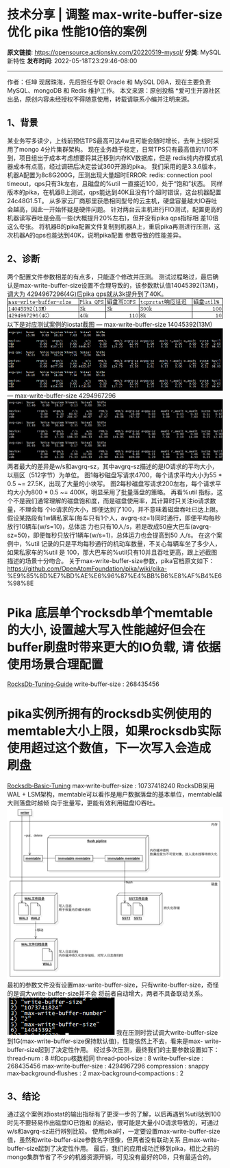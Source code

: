 # 技术分享 | 调整 max-write-buffer-size 优化 pika 性能10倍的案例

**原文链接**: https://opensource.actionsky.com/20220519-mysql/
**分类**: MySQL 新特性
**发布时间**: 2022-05-18T23:29:46-08:00

---

作者：任坤
现居珠海，先后担任专职 Oracle 和 MySQL DBA，现在主要负责 MySQL、mongoDB 和 Redis 维护工作。
本文来源：原创投稿
*爱可生开源社区出品，原创内容未经授权不得随意使用，转载请联系小编并注明来源。
## 1、背景
某业务写多读少，上线前预估TPS最高可达4w且可能会随时增长，去年上线时采用了mongo 4分片集群架构。
现在业务趋于稳定，日常TPS只有最高值的1/10不到，项目组出于成本考虑想要将其迁移到内存KV数据库，但是 redis纯内存模式机器成本有点高，经过调研后决定尝试360开源的pika。
我们采用的是3.3.6版本，机器A配置为8c8G200G，压测出现大量超时ERROR: redis: connection pool timeout，qps只有3k左右，且磁盘的%util 一直接近100，处于“饱和”状态。
同样版本的pika，在机器B上测试，qps能达到40K且没有1个超时错误，这台机器配置24c48G1.5T。 从多家云厂商那里获悉相同型号的云主机，硬盘容量越大IO吞吐会越高，因此一开始怀疑是硬件问题。
针对两台云主机进行FIO测试，配置更高的机器读写吞吐是会高一些(大概提升20%左右)，但并没有pika qps指标相 差10倍这么夸张。
将机器B的pika配置文件复制到机器A上，重启pika再测进行压测，这次机器A的qps也能达到40K，说明pika配置 参数导致的性能差异。
## 2、诊断
两个配置文件参数相差的有点多，只能逐个修改并压测。
测试过程略过，最后确认是max-write-buffer-size设置不合理导致的，该参数默认值14045392(13M)，调大为 4294967296(4G)后pika qps就从3k提升到了40K。
![](.img/685f8195.png)
以下是对应测试案例的iostat截图
&#8212; max-write-buffer-size 14045392(13M)
![](.img/03beb5a9.png)
&#8212; max-write-buffer-size 4294967296
![](.img/c629e286.png)
两者最大的差异是w/s和avgrq-sz，其中avgrq-sz描述的是IO请求的平均大小，以扇区（512字节）为单位。
图1每秒磁盘写请求4700，每个请求平均大小为55 * 0.5 ~= 27.5K，出现了大量的小块写。
图2每秒磁盘写请求200左右，每个请求平均大小为800 * 0.5 ~= 400K，明显采用了批量落盘的策略。
再看%util 指标，这个不是我们通常理解的磁盘饱和度，而是磁盘使用率，其计算时只关注io请求数量，不理会每 个io请求的大小，即便达到了100，并不意味着磁盘吞吐已达上限。
假设某路段有1w辆私家车(每车只有1个人，avgrq-sz=1)同时通行，即便平均每秒放行10辆车(w/s=10)，总体运 力也只有10人/s，若是改成50座大巴车(avgrq-sz=50)，即便每秒只放行1辆车(w/s=1)，总体运力也会提高到50 人/s。
在这个案例中，%util 记录的只是平均每秒通行的机动车数量，不关心每辆车坐了多少人，如果私家车的%util 是 100，那大巴车的%util只有10并且吞吐更高，跟上述截图描述的场景十分吻合。
关于max-write-buffer-size参数，pika官档原文如下：https://github.com/OpenAtomFoundation/pika/wiki/pika- %E9%85%8D%E7%BD%AE%E6%96%87%E4%BB%B6%E8%AF%B4%E6%98%8E
# Pika 底层单个rocksdb单个memtable的大小, 设置越大写入性能越好但会在buffer刷盘时带来更大的IO负载, 请 依据使用场景合理配置 
[RocksDb‐Tuning‐Guide](https://github.com/facebook/rocksdb/wiki/RocksDB‐Tuning‐Guide) 
write‐buffer‐size : 268435456 
# pika实例所拥有的rocksdb实例使用的memtable大小上限，如果rocksdb实际使用超过这个数值，下一次写入会造成 刷盘
[Rocksdb‐Basic‐Tuning](https://github.com/facebook/rocksdb/wiki/Setup‐Options‐and‐Basic‐Tuning) 
max‐write‐buffer‐size : 10737418240
RocksDB采用WAL + LSM架构，memtable可以看作是用户数据落盘的基本单位，memtable越大则落盘时越倾 向于批量写，更能有效利用磁盘IO吞吐。
![](.img/63377639.png)
最初的参数文件没有设置max-write-buffer-size，只有write-buffer-size，奇怪的是调大write-buffer-size并不会 将前者自动增大，两者不具备联动关系。
![](.img/843ffce2.png)
我在压测时尝试调大write-buffer-size到1G(max-write-buffer-size保持默认值)，性能依然上不去，看来是max- write-buffer-size起到了决定性作用。
经过多次压测，最终我们的主要参数设置如下：
thread‐num : 8 #和cpu核数相同
thread‐pool‐size : 8
write‐buffer‐size : 268435456
max‐write‐buffer‐size : 4294967296
compression : snappy
max‐background‐flushes : 2
max‐background‐compactions : 2
## 3、结论
通过这个案例对iostat的输出指标有了更深一步的了解，以后再遇到%util达到100时先不要轻易作出磁盘IO已饱和 的结论，很可能是大量小IO请求导致的，可通过w/s和avgrq-sz进行辨别比较。
使用pika时，一定要设置max-write-buffer-size值，虽然和write-buffer-size参数名字很像，但两者没有联动关系 且max-write-buffer-size起到了决定性作用。
最后，我们的应用成功迁移到pika，相比之前的mongo集群节省了不少的机器资源开销，可见没有最好的DB，只有最适合的。